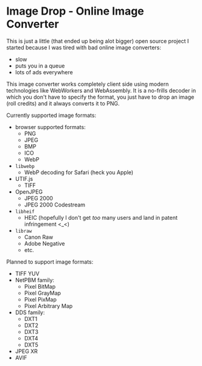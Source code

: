 # Image Drop - Online Image Converter
This is just a little (that ended up being alot bigger) open source project I started because I was tired with bad online image converters:

- slow
- puts you in a queue
- lots of ads everywhere

This image converter works completely client side using modern technologies like WebWorkers and WebAssembly. It is a no-frills decoder in which you don't have to specify the format, you just have to drop an image (roll credits) and it always converts it to PNG.

Currently supported image formats:

- browser supported formats:
  - PNG
  - JPEG
  - BMP
  - ICO
  - WebP
- `libwebp`
  - WebP decoding for Safari (heck you Apple)
- UTIF.js
  - TIFF
- OpenJPEG
  - JPEG 2000
  - JPEG 2000 Codestream
- `libheif`
  - HEIC (hopefully I don't get *too* many users and land in patent infringement <_<)
- `libraw`
  - Canon Raw
  - Adobe Negative
  - etc.

Planned to support image formats:

- TIFF YUV
- NetPBM family:
  - Pixel BitMap
  - Pixel GrayMap
  - Pixel PixMap
  - Pixel Arbitrary Map
- DDS family:
  - DXT1
  - DXT2
  - DXT3
  - DXT4
  - DXT5
- JPEG XR
- AVIF

